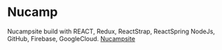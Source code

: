 #  Nucamp 
Nucampsite build with REACT, Redux, ReactStrap, ReactSpring NodeJs, GitHub, Firebase, GoogleCloud.
[Nucampsite](https://react-deploy-test-438702.web.app/)